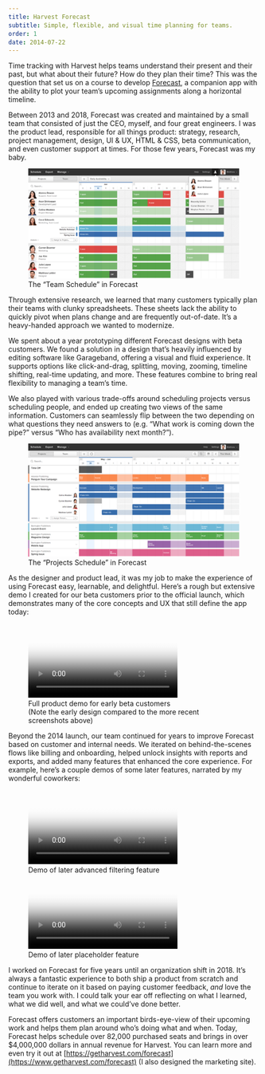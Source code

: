 ```yaml
---
title: Harvest Forecast
subtitle: Simple, flexible, and visual time planning for teams.
order: 1
date: 2014-07-22
---
```


<div class="inner">

Time tracking with Harvest helps teams understand their present and their past, but what about their future? How do they plan their time? This was the question that set us on a course to develop [Forecast](https://getharvest.com/forecast), a companion app with the ability to plot your team’s upcoming assignments along a horizontal timeline.

Between 2013 and 2018, Forecast was created and maintained by a small team that consisted of just the CEO, myself, and four great engineers. I was the product lead, responsible for all things product: strategy, research, project management, design, UI & UX, HTML & CSS, beta communication, and even customer support at times. For those few years, Forecast was my baby.

</div>

<figure>
  <div class="bordered">
    <img src="/images/work/forecast-team.png" alt="" class="shadowed" data-zoomable>
  </div>
  <figcaption>The “Team Schedule” in Forecast</figcaption>
</figure>

<div class="inner">

Through extensive research, we learned that many customers typically plan their teams with clunky spreadsheets. These sheets lack the ability to quickly pivot when plans change and are frequently out-of-date. It’s a heavy-handed approach we wanted to modernize.

We spent about a year prototyping different Forecast designs with beta customers. We found a solution in a design that’s heavily influenced by editing software like Garageband, offering a visual and fluid experience. It supports options like click-and-drag, splitting, moving, zooming, timeline shifting, real-time updating, and more. These features combine to bring real flexibility to managing a team’s time.

We also played with various trade-offs around scheduling projects versus scheduling people, and ended up creating two views of the same information. Customers can seamlessly flip between the two depending on what questions they need answers to (e.g. “What work is coming down the pipe?” versus “Who has availability next month?”).

</div>

<figure>
  <div class="bordered">
    <img src="/images/work/forecast-projects.png" alt="" class="shadowed" data-zoomable>
  </div>
  <figcaption>The “Projects Schedule” in Forecast</figcaption>
</figure>

<div class="inner">

As the designer and product lead, it was my job to make the experience of using Forecast easy, learnable, and delightful. Here’s a rough but extensive demo I created for our beta customers prior to the official launch, which demonstrates many of the core concepts and UX that still define the app today:

</div>

<figure>
  <video controls poster="/images/blackposter.gif">
    <source src="/images/work/forecast-demo-beta.mov" type="video/mp4">
  </video>
  <figcaption>Full product demo for early beta customers<br>(Note the early design compared to the more recent screenshots above)</figcaption>
</figure>

<div class="inner">

Beyond the 2014 launch, our team continued for years to improve Forecast based on customer and internal needs. We iterated on behind-the-scenes flows like billing and onboarding, helped unlock insights with reports and exports, and added many features that enhanced the core experience. For example, here’s a couple demos of some later features, narrated by my wonderful coworkers:

</div>

<figure class="side-by-side">
  <div>
    <video controls poster="/images/blackposter.gif">
      <source src="/images/work/forecast-demo-filtering.mp4" type="video/mp4">
    </video>
    <figcaption>Demo of later advanced filtering feature</figcaption>
  </div>
  <div>
    <video controls poster="/images/blackposter.gif">
      <source src="/images/work/forecast-demo-placeholders.mp4" type="video/mp4">
    </video>
    <figcaption>Demo of later placeholder feature</figcaption>
  </div>
</figure>

<div class="inner">

I worked on Forecast for five years until an organization shift in 2018. It’s always a fantastic experience to both ship a product from scratch and continue to iterate on it based on paying customer feedback, *and* love the team you work with. I could talk your ear off reflecting on what I learned, what we did well, and what we could’ve done better.

Forecast offers customers an important birds-eye-view of their upcoming work and helps them plan around who’s doing what and when. Today, Forecast helps schedule over 82,000 purchased seats and brings in over $4,000,000 dollars in annual revenue for Harvest. You can learn more and even try it out at [https://getharvest.com/forecast](https://www.getharvest.com/forecast) (I also designed the marketing site).

</div>
